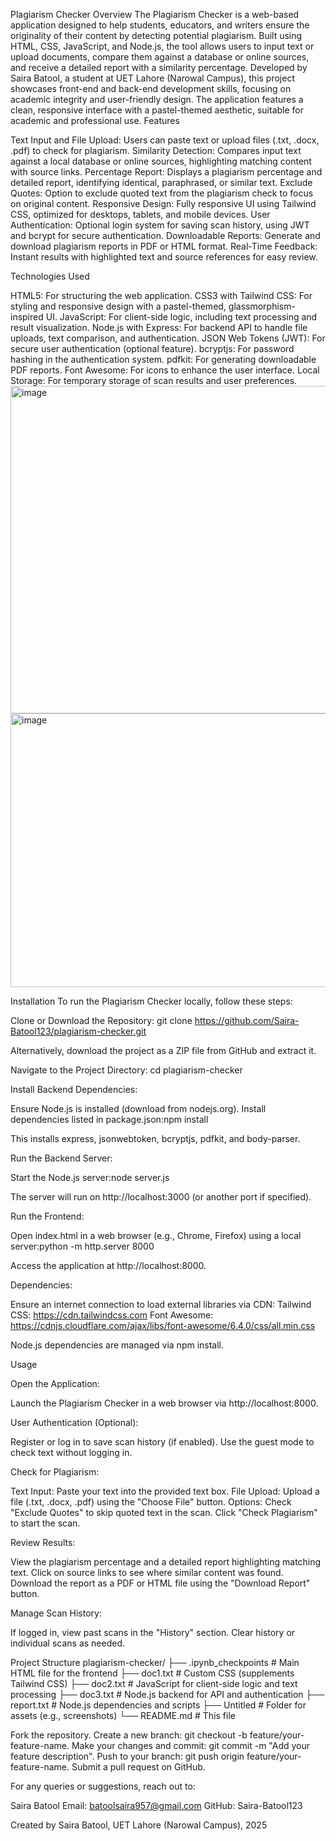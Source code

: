 Plagiarism Checker
Overview
The Plagiarism Checker is a web-based application designed to help students, educators, and writers ensure the originality of their content by detecting potential plagiarism. Built using HTML, CSS, JavaScript, and Node.js, the tool allows users to input text or upload documents, compare them against a database or online sources, and receive a detailed report with a similarity percentage. Developed by Saira Batool, a student at UET Lahore (Narowal Campus), this project showcases front-end and back-end development skills, focusing on academic integrity and user-friendly design. The application features a clean, responsive interface with a pastel-themed aesthetic, suitable for academic and professional use.
Features

Text Input and File Upload: Users can paste text or upload files (.txt, .docx, .pdf) to check for plagiarism.
Similarity Detection: Compares input text against a local database or online sources, highlighting matching content with source links.
Percentage Report: Displays a plagiarism percentage and detailed report, identifying identical, paraphrased, or similar text.
Exclude Quotes: Option to exclude quoted text from the plagiarism check to focus on original content.
Responsive Design: Fully responsive UI using Tailwind CSS, optimized for desktops, tablets, and mobile devices.
User Authentication: Optional login system for saving scan history, using JWT and bcrypt for secure authentication.
Downloadable Reports: Generate and download plagiarism reports in PDF or HTML format.
Real-Time Feedback: Instant results with highlighted text and source references for easy review.

Technologies Used

HTML5: For structuring the web application.
CSS3 with Tailwind CSS: For styling and responsive design with a pastel-themed, glassmorphism-inspired UI.
JavaScript: For client-side logic, including text processing and result visualization.
Node.js with Express: For backend API to handle file uploads, text comparison, and authentication.
JSON Web Tokens (JWT): For secure user authentication (optional feature).
bcryptjs: For password hashing in the authentication system.
pdfkit: For generating downloadable PDF reports.
Font Awesome: For icons to enhance the user interface.
Local Storage: For temporary storage of scan results and user preferences.
<img width="660" height="524" alt="image" src="https://github.com/user-attachments/assets/233a1884-6a08-42f0-bea6-f05e9e7c4e0b" />
<img width="893" height="438" alt="image" src="https://github.com/user-attachments/assets/290e3db3-ad7a-4a92-abf5-cc7b2b28f578" />


Installation
To run the Plagiarism Checker locally, follow these steps:

Clone or Download the Repository:
git clone https://github.com/Saira-Batool123/plagiarism-checker.git

Alternatively, download the project as a ZIP file from GitHub and extract it.

Navigate to the Project Directory:
cd plagiarism-checker


Install Backend Dependencies:

Ensure Node.js is installed (download from nodejs.org).
Install dependencies listed in package.json:npm install

This installs express, jsonwebtoken, bcryptjs, pdfkit, and body-parser.


Run the Backend Server:

Start the Node.js server:node server.js

The server will run on http://localhost:3000 (or another port if specified).


Run the Frontend:

Open index.html in a web browser (e.g., Chrome, Firefox) using a local server:python -m http.server 8000

Access the application at http://localhost:8000.


Dependencies:

Ensure an internet connection to load external libraries via CDN:
Tailwind CSS: https://cdn.tailwindcss.com
Font Awesome: https://cdnjs.cloudflare.com/ajax/libs/font-awesome/6.4.0/css/all.min.css


Node.js dependencies are managed via npm install.



Usage

Open the Application:

Launch the Plagiarism Checker in a web browser via http://localhost:8000.


User Authentication (Optional):

Register or log in to save scan history (if enabled).
Use the guest mode to check text without logging in.


Check for Plagiarism:

Text Input: Paste your text into the provided text box.
File Upload: Upload a file (.txt, .docx, .pdf) using the "Choose File" button.
Options: Check "Exclude Quotes" to skip quoted text in the scan.
Click "Check Plagiarism" to start the scan.


Review Results:

View the plagiarism percentage and a detailed report highlighting matching text.
Click on source links to see where similar content was found.
Download the report as a PDF or HTML file using the "Download Report" button.


Manage Scan History:

If logged in, view past scans in the "History" section.
Clear history or individual scans as needed.



Project Structure
plagiarism-checker/
├── .ipynb_checkpoints        # Main HTML file for the frontend
├── doc1.txt        # Custom CSS (supplements Tailwind CSS)
├── doc2.txt         # JavaScript for client-side logic and text processing
├── doc3.txt        # Node.js backend for API and authentication
├── report.txt      # Node.js dependencies and scripts
├── Untitled          # Folder for assets (e.g., screenshots)
└── README.md         # This file



Fork the repository.
Create a new branch: git checkout -b feature/your-feature-name.
Make your changes and commit: git commit -m "Add your feature description".
Push to your branch: git push origin feature/your-feature-name.
Submit a pull request on GitHub.


For any queries or suggestions, reach out to:

Saira Batool
Email: batoolsaira957@gmail.com
GitHub: Saira-Batool123


Created by Saira Batool, UET Lahore (Narowal Campus), 2025
